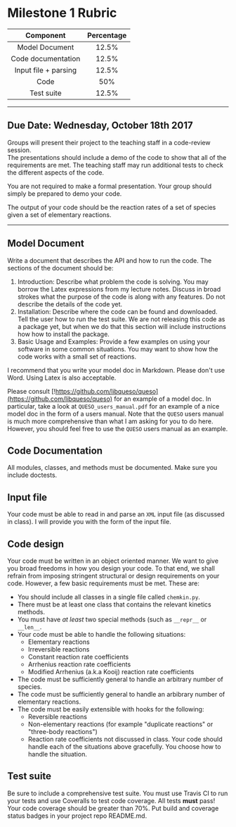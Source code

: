 # Milestone 1 Rubric

| Component                   | Percentage |
| :-------------------------: | :--------: |
| Model Document              | 12.5%      |
| Code documentation          | 12.5%      | 
| Input file + parsing        | 12.5%      |
| Code                        | 50%        |
| Test suite                  | 12.5%      |

---

## Due Date:  Wednesday, October 18th 2017
Groups will present their project to the teaching staff in a code-review session.  
The presentations should include a demo of the code to show that all of the 
requirements are met.  The teaching staff may run additional tests to check the 
different aspects of the code.

You are not required to make a formal presentation.  Your group should simply 
be prepared to demo your code.

The output of your code should be the reaction rates of a set of species given 
a set of elementary reactions.

---

## Model Document
Write a document that describes the API and how to run the code.  The sections of the 
document should be:
1. Introduction:  Describe what problem the code is solving.  You may borrow the Latex 
   expressions from my lecture notes.  Discuss in broad strokes what the purpose of the 
   code is along with any features.  Do not describe the details of the code yet.
2. Installation:  Describe where the code can be found and downloaded.  Tell the user 
   how to run the test suite.  We are not releasing this code as a package yet, but 
   when we do that this section will include instructions how how to install the package.
3. Basic Usage and Examples:  Provide a few examples on using your software in some 
   common situations.  You may want to show how the code works with a small set of 
   reactions.

I recommend that you write your model doc in Markdown.  Please don't use Word.  Using 
Latex is also acceptable.

Please consult [!https://github.com/libqueso/queso](https://github.com/libqueso/queso) 
for an example of a model doc.  In particular, take a look at `QUESO_users_manual.pdf` 
for an example of a nice model doc in the form of a users manual.  Note that the `QUESO` 
users manual is much more comprehensive than what I am asking for you to do here.  
However, you should feel free to use the `QUESO` users manual as an example.

## Code Documentation
All modules, classes, and methods must be documented.  Make sure you include doctests.

## Input file
Your code must be able to read in and parse an `XML` input file (as discussed in class).  I will 
provide you with the form of the input file.

## Code design
Your code must be written in an object oriented manner.  We want to give you broad freedoms 
in how you design your code.  To that end, we shall refrain from imposing stringent 
structural or design requirements on your code.  However, a few basic requirements must 
be met.  These are:

* You should include all classes in a single file called `chemkin.py`.  
* There must be at least one class that contains the relevant kinetics methods.
* You must have *at least* two special methods (such as `__repr__` or `__len__`.
* Your code must be able to handle the following situations:
  - Elementary reactions
  - Irreversible reactions
  - Constant reaction rate coefficients
  - Arrhenius reaction rate coefficients
  - Modified Arrhenius (a.k.a Kooij) reaction rate coefficients
* The code must be sufficiently general to handle an arbitrary number of 
  species.
* The code must be sufficiently general to handle an arbibrary number of 
  elementary reactions.
* The code must be easily extensible with hooks for the following:
  - Reversible reactions
  - Non-elementary reactions (for example "duplicate reactions" or "three-body reactions")
  - Reaction rate coefficients not discussed in class.
  Your code should handle each of the situations above gracefully.  You choose 
  how to handle the situation.
  


## Test suite
Be sure to include a comprehensive test suite.  You must use Travis CI to run your tests 
and use Coveralls to test code coverage.  All tests **must** pass!  Your code coverage 
should be greater than 70%.  Put build and coverage status badges in your project repo 
README.md.
